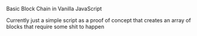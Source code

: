 Basic Block Chain in Vanilla JavaScript

Currently just a simple script as a proof of concept that creates an array of blocks that require some shit to happen